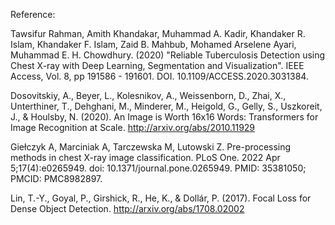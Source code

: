 Reference:

Tawsifur Rahman, Amith Khandakar, Muhammad A. Kadir, Khandaker R. Islam, Khandaker F. Islam, Zaid B. Mahbub, Mohamed Arselene Ayari, Muhammad E. H. Chowdhury. (2020) "Reliable Tuberculosis Detection using Chest X-ray with Deep Learning, Segmentation and Visualization". IEEE Access, Vol. 8, pp 191586 - 191601. DOI. 10.1109/ACCESS.2020.3031384.

Dosovitskiy, A., Beyer, L., Kolesnikov, A., Weissenborn, D., Zhai, X., Unterthiner, T., Dehghani, M., Minderer, M., Heigold, G., Gelly, S., Uszkoreit, J., & Houlsby, N. (2020). An Image is Worth 16x16 Words: Transformers for Image Recognition at Scale. http://arxiv.org/abs/2010.11929

Giełczyk A, Marciniak A, Tarczewska M, Lutowski Z. Pre-processing methods in chest X-ray image classification. PLoS One. 2022 Apr 5;17(4):e0265949. doi: 10.1371/journal.pone.0265949. PMID: 35381050; PMCID: PMC8982897.

Lin, T.-Y., Goyal, P., Girshick, R., He, K., & Dollár, P. (2017). Focal Loss for Dense Object Detection. http://arxiv.org/abs/1708.02002
